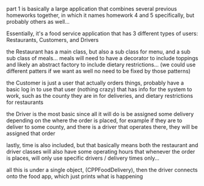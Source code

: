 part 1 is basically a large application that combines several previous homeworks together, in which it names homework 4 and 5 specifically, but probably others as well...

Essentially, it's a food service application that has 3 different types of users:
Restaurants, Customers, and Drivers

the Restaurant has a main class, but also a sub class for menu, and a sub sub class of meals... meals will need to have a decorator to include toppings and likely an abstract factory to include dietary restrictions...
(we could use different patters if we want as well no need to be fixed by those patterns)

the Customer is just a user that actually orders things, probably have a basic log in to use that user (nothing crazy) that has info for the system to work, such as the county they are in for deliveries, and dietary restrictions for restaurants

the Driver is the most basic since all it will do is be assigned some delivery depending on the where the order is placed, for example if they are to deliver to some county, and there is a driver that operates there, they will be assigned that order

lastly, time is also included, but that basically means both the restaurant and driver classes will also have some operating hours that whenever the order is places, will only use specific drivers / delivery times only...

all this is under a single object, (CPPFoodDelivery), then the driver connects onto the food app, which just prints what is happening
